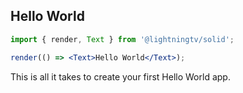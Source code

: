 ## Hello World

```jsx
import { render, Text } from '@lightningtv/solid';

render(() => <Text>Hello World</Text>);
```

This is all it takes to create your first Hello World app.
